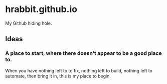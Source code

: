 # hrabbit.github.io
My Github hiding hole.

## Ideas

### A place to start, where there doesn't appear to be a good place to.

When you have nothing left to to fix, nothing left to build, nothing left to automate, then bring it in, this is my place to begin.
